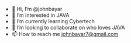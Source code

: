 - 👋 Hi, I’m @johnbayar
- 👀 I’m interested in JAVA
- 🌱 I’m currently learning Cybertech
- 💞️ I’m looking to collaborate on who loves JAVA
- 📫 How to reach me johnbayar7@gmail.com

<!---
johnbayar/johnbayar is a ✨ special ✨ repository because its `README.md` (this file) appears on your GitHub profile.
You can click the Preview link to take a look at your changes.
--->
